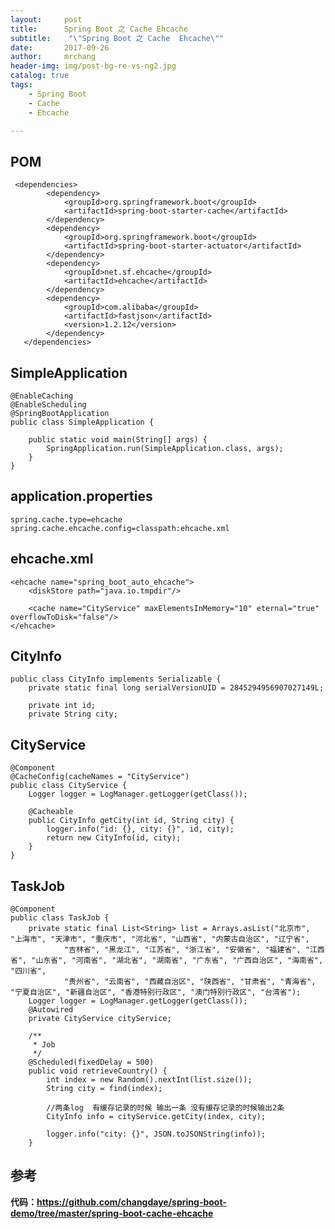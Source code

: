 ```yaml
---
layout:     post
title:     	Spring Boot 之 Cache Ehcache
subtitle:    "\"Spring Boot 之 Cache  Ehcache\""
date:       2017-09-26
author:     mrchang
header-img: img/post-bg-re-vs-ng2.jpg
catalog: true
tags:
    - Spring Boot
    - Cache
    - Ehcache

---
```



## POM

	 <dependencies>
	        <dependency>
	            <groupId>org.springframework.boot</groupId>
	            <artifactId>spring-boot-starter-cache</artifactId>
	        </dependency>
	        <dependency>
	            <groupId>org.springframework.boot</groupId>
	            <artifactId>spring-boot-starter-actuator</artifactId>
	        </dependency>
	        <dependency>
	            <groupId>net.sf.ehcache</groupId>
	            <artifactId>ehcache</artifactId>
	        </dependency>
	        <dependency>
	            <groupId>com.alibaba</groupId>
	            <artifactId>fastjson</artifactId>
	            <version>1.2.12</version>
	        </dependency>
	   </dependencies>
	 
## SimpleApplication 

    @EnableCaching
    @EnableScheduling
    @SpringBootApplication
    public class SimpleApplication {
    
        public static void main(String[] args) {
            SpringApplication.run(SimpleApplication.class, args);
        }
    }
	
## application.properties

	spring.cache.type=ehcache
	spring.cache.ehcache.config=classpath:ehcache.xml
	
	

	
	
## ehcache.xml
		
	<ehcache name="spring_boot_auto_ehcache">
	    <diskStore path="java.io.tmpdir"/>
	
	    <cache name="CityService" maxElementsInMemory="10" eternal="true" overflowToDisk="false"/>
	</ehcache>
	
	
## CityInfo


	public class CityInfo implements Serializable {
	    private static final long serialVersionUID = 2845294956907027149L;
	
	    private int id;
	    private String city;
	    
## CityService

	@Component
	@CacheConfig(cacheNames = "CityService")
	public class CityService {
	    Logger logger = LogManager.getLogger(getClass());
	
	    @Cacheable
	    public CityInfo getCity(int id, String city) {
	        logger.info("id: {}, city: {}", id, city);
	        return new CityInfo(id, city);
	    }
	}
	
	
## TaskJob

	@Component
	public class TaskJob {
	    private static final List<String> list = Arrays.asList("北京市", "上海市", "天津市", "重庆市", "河北省", "山西省", "内蒙古自治区", "辽宁省",
	            "吉林省", "黑龙江", "江苏省", "浙江省", "安徽省", "福建省", "江西省", "山东省", "河南省", "湖北省", "湖南省", "广东省", "广西自治区", "海南省", "四川省",
	            "贵州省", "云南省", "西藏自治区", "陕西省", "甘肃省", "青海省", "宁夏自治区", "新疆自治区", "香港特别行政区", "澳门特别行政区", "台湾省");
	    Logger logger = LogManager.getLogger(getClass());
	    @Autowired
	    private CityService cityService;
	
	    /**
	     * Job
	     */
	    @Scheduled(fixedDelay = 500)
	    public void retrieveCountry() {
	        int index = new Random().nextInt(list.size());
	        String city = find(index);
	
	        //两条log  有缓存记录的时候 输出一条 没有缓存记录的时候输出2条
	        CityInfo info = cityService.getCity(index, city);
	
	        logger.info("city: {}", JSON.toJSONString(info));
	    }
	
	
	    
	    
## 参考

**代码：https://github.com/changdaye/spring-boot-demo/tree/master/spring-boot-cache-ehcache**